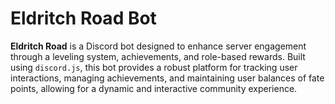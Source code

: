 # Eldritch Road Bot

**Eldritch Road** is a Discord bot designed to enhance server engagement through a leveling system, achievements, and role-based rewards. Built using `discord.js`, this bot provides a robust platform for tracking user interactions, managing achievements, and maintaining user balances of fate points, allowing for a dynamic and interactive community experience.

